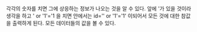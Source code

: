 각각의 숫자를 치면 그에 상응하는 정보가 나오는 것을 알 수 있다. 
앞에 '가 있을 것이라 생각을 하고 
' or '1'='1 을 치면 
안에서는 id='' or '1'='1' 이되어서 모든 것에 대한 참값을 출력하게 된다. 
모든 데이터들의 값을 볼 수 있다. 
